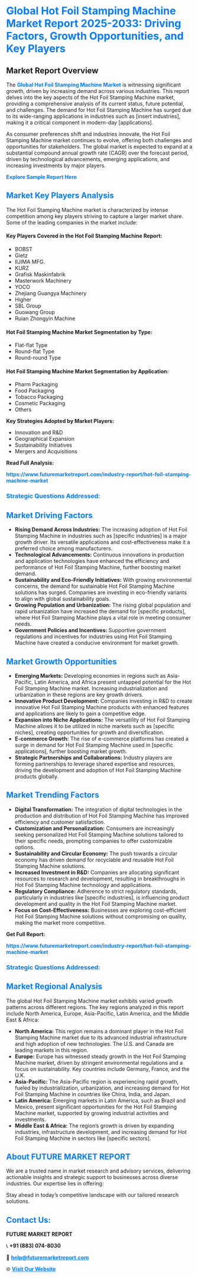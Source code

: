 <h1 style="color: #007BFF;">Global Hot Foil Stamping Machine Market Report 2025-2033: Driving Factors, Growth Opportunities, and Key Players</h1>

<section id="overview">
<h2>Market Report Overview</h2>
<p>The <a href="https://www.futuremarketreport.com/industry-report/hot-foil-stamping-machine-market" style="color: #007BFF; text-decoration: none;"><strong>Global Hot Foil Stamping Machine Market</strong></a> is witnessing significant growth, driven by increasing demand across various industries. This report delves into the key aspects of the Hot Foil Stamping Machine market, providing a comprehensive analysis of its current status, future potential, and challenges. The demand for Hot Foil Stamping Machine has surged due to its wide-ranging applications in industries such as [insert industries], making it a critical component in modern-day [applications].</p>
<p>As consumer preferences shift and industries innovate, the Hot Foil Stamping Machine market continues to evolve, offering both challenges and opportunities for stakeholders. The global market is expected to expand at a substantial compound annual growth rate (CAGR) over the forecast period, driven by technological advancements, emerging applications, and increasing investments by major players.</p>
</section>

<section id="overview">
<p><a href="https://www.futuremarketreport.com/request-sample/reportId=57136" style="color: #007BFF; text-decoration: none;"><strong>Explore Sample Report Here</strong></a></p>
</section>

<section id="key-players">
<h2 style="color: #007BFF;">Market Key Players Analysis</h2>
<p>The Hot Foil Stamping Machine market is characterized by intense competition among key players striving to capture a larger market share. Some of the leading companies in the market include:</p>
<h4>Key Players Covered in the Hot Foil Stamping Machine Report:</h4>
<ul><li>BOBST</li><li>Gietz</li><li>IIJIMA MFG.</li><li>KURZ</li><li>Grafisk Maskinfabrik</li><li>Masterwork Machinery</li><li>YOCO</li><li>Zhejiang Guangya Machinery</li><li>Higher</li><li>SBL Group</li><li>Guowang Group</li><li>Ruian Zhongyin Machine</li></ul>
<h4>Hot Foil Stamping Machine Market Segmentation by Type:</h4>
<ul><li>Flat-flat Type</li><li>Round-flat Type</li><li>Round-round Type</li></ul>

<h4>Hot Foil Stamping Machine Market Segmentation by Application:</h4>
<ul><li>Pharm Packaging</li><li>Food Packaging</li><li>Tobacco Packaging</li><li>Cosmetic Packaging</li><li>Others</li></ul>
<p><strong>Key Strategies Adopted by Market Players:</strong></p>
<ul>
<li>Innovation and R&D</li>
<li>Geographical Expansion</li>
<li>Sustainability Initiatives</li>
<li>Mergers and Acquisitions</li>
</ul>
</section>

<section>
<p><strong>Read Full Analysis: </strong></p><a href="https://www.futuremarketreport.com/industry-report/hot-foil-stamping-machine-market" style="color: #007BFF; text-decoration: none;"><strong>https://www.futuremarketreport.com/industry-report/hot-foil-stamping-machine-market</strong></a>
<h3 style="color: #007BFF;">Strategic Questions Addressed:</h3>
</section>

<section id="driving-factors">
<h2 style="color: #007BFF;">Market Driving Factors</h2>
<ul>
<li><strong>Rising Demand Across Industries:</strong> The increasing adoption of Hot Foil Stamping Machine in industries such as [specific industries] is a major growth driver. Its versatile applications and cost-effectiveness make it a preferred choice among manufacturers.</li>
<li><strong>Technological Advancements:</strong> Continuous innovations in production and application technologies have enhanced the efficiency and performance of Hot Foil Stamping Machine, further boosting market demand.</li>
<li><strong>Sustainability and Eco-Friendly Initiatives:</strong> With growing environmental concerns, the demand for sustainable Hot Foil Stamping Machine solutions has surged. Companies are investing in eco-friendly variants to align with global sustainability goals.</li>
<li><strong>Growing Population and Urbanization:</strong> The rising global population and rapid urbanization have increased the demand for [specific products], where Hot Foil Stamping Machine plays a vital role in meeting consumer needs.</li>
<li><strong>Government Policies and Incentives:</strong> Supportive government regulations and incentives for industries using Hot Foil Stamping Machine have created a conducive environment for market growth.</li>
</ul>
</section>

<section id="growth-opportunities">
<h2 style="color: #007BFF;">Market Growth Opportunities</h2>
<ul>
<li><strong>Emerging Markets:</strong> Developing economies in regions such as Asia-Pacific, Latin America, and Africa present untapped potential for the Hot Foil Stamping Machine market. Increasing industrialization and urbanization in these regions are key growth drivers.</li>
<li><strong>Innovative Product Development:</strong> Companies investing in R&D to create innovative Hot Foil Stamping Machine products with enhanced features and applications are likely to gain a competitive edge.</li>
<li><strong>Expansion into Niche Applications:</strong> The versatility of Hot Foil Stamping Machine allows it to be utilized in niche markets such as [specific niches], creating opportunities for growth and diversification.</li>
<li><strong>E-commerce Growth:</strong> The rise of e-commerce platforms has created a surge in demand for Hot Foil Stamping Machine used in [specific applications], further boosting market growth.</li>
<li><strong>Strategic Partnerships and Collaborations:</strong> Industry players are forming partnerships to leverage shared expertise and resources, driving the development and adoption of Hot Foil Stamping Machine products globally.</li>
</ul>
</section>

<section id="trending-factors">
<h2 style="color: #007BFF;">Market Trending Factors</h2>
<ul>
<li><strong>Digital Transformation:</strong> The integration of digital technologies in the production and distribution of Hot Foil Stamping Machine has improved efficiency and customer satisfaction.</li>
<li><strong>Customization and Personalization:</strong> Consumers are increasingly seeking personalized Hot Foil Stamping Machine solutions tailored to their specific needs, prompting companies to offer customizable options.</li>
<li><strong>Sustainability and Circular Economy:</strong> The push towards a circular economy has driven demand for recyclable and reusable Hot Foil Stamping Machine solutions.</li>
<li><strong>Increased Investment in R&D:</strong> Companies are allocating significant resources to research and development, resulting in breakthroughs in Hot Foil Stamping Machine technology and applications.</li>
<li><strong>Regulatory Compliance:</strong> Adherence to strict regulatory standards, particularly in industries like [specific industries], is influencing product development and quality in the Hot Foil Stamping Machine market.</li>
<li><strong>Focus on Cost-Effectiveness:</strong> Businesses are exploring cost-efficient Hot Foil Stamping Machine solutions without compromising on quality, making the market more competitive.</li>
</ul>
</section>

<section>
<p><strong>Get Full Report: </strong></p><a href="https://www.futuremarketreport.com/industry-report/hot-foil-stamping-machine-market" style="color: #007BFF; text-decoration: none;"><strong>https://www.futuremarketreport.com/industry-report/hot-foil-stamping-machine-market</strong></a>
<h3 style="color: #007BFF;">Strategic Questions Addressed:</h3>
</section>


<section id="regional-analysis">
<h2 style="color: #007BFF;">Market Regional Analysis</h2>
<p>The global Hot Foil Stamping Machine market exhibits varied growth patterns across different regions. The key regions analyzed in this report include North America, Europe, Asia-Pacific, Latin America, and the Middle East & Africa:</p>
<ul>
<li><strong>North America:</strong> This region remains a dominant player in the Hot Foil Stamping Machine market due to its advanced industrial infrastructure and high adoption of new technologies. The U.S. and Canada are leading markets in this region.</li>
<li><strong>Europe:</strong> Europe has witnessed steady growth in the Hot Foil Stamping Machine market, driven by stringent environmental regulations and a focus on sustainability. Key countries include Germany, France, and the U.K.</li>
<li><strong>Asia-Pacific:</strong> The Asia-Pacific region is experiencing rapid growth, fueled by industrialization, urbanization, and increasing demand for Hot Foil Stamping Machine in countries like China, India, and Japan.</li>
<li><strong>Latin America:</strong> Emerging markets in Latin America, such as Brazil and Mexico, present significant opportunities for the Hot Foil Stamping Machine market, supported by growing industrial activities and investments.</li>
<li><strong>Middle East & Africa:</strong> The region’s growth is driven by expanding industries, infrastructure development, and increasing demand for Hot Foil Stamping Machine in sectors like [specific sectors].</li>
</ul>
</section>

<footer>
<h2 style="color: #007BFF;">About FUTURE MARKET REPORT</h2>
<p>We are a trusted name in market research and advisory services, delivering actionable insights and strategic support to businesses across diverse industries. Our expertise lies in offering:</p>

<p>Stay ahead in today’s competitive landscape with our tailored research solutions.</p>

<h2 style="color: #007BFF;">Contact Us:</h2>
<p><strong>FUTURE MARKET REPORT</strong></p>
<p>📞 <strong>+91 (883) 074-8030</strong></p>
<p>📧 <strong><a href="mailto:help@futuremarketreport.com" style="color: #007BFF;">help@futuremarketreport.com</a></strong></p>
<p>🌐 <strong><a href="https://www.futuremarketreport.com/" style="color: #007BFF;">Visit Our Website</a></strong></p>
</footer>
